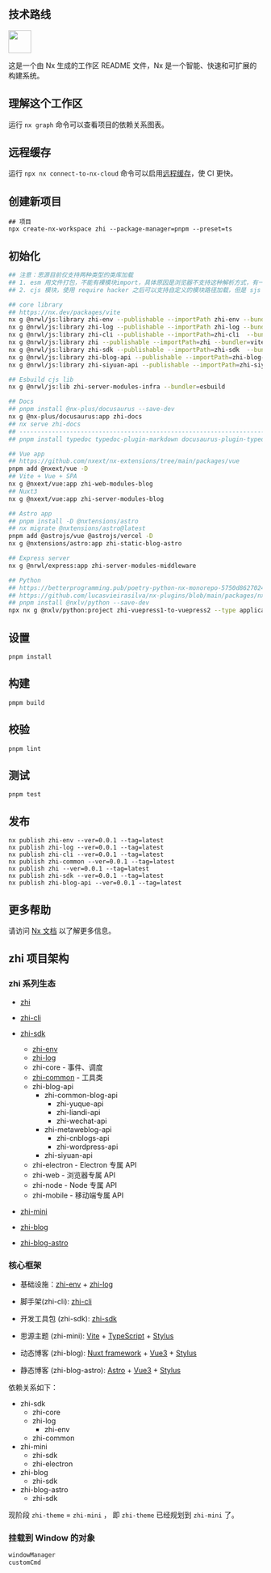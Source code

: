 ## 技术路线

<a alt="Nx logo" href="https://nx.dev" target="_blank" rel="noreferrer"><img src="https://raw.githubusercontent.com/nrwl/nx/master/images/nx-logo.png" width="45"></a>

这是一个由 Nx 生成的工作区 README 文件，Nx 是一个智能、快速和可扩展的构建系统。

## 理解这个工作区

运行 `nx graph` 命令可以查看项目的依赖关系图表。

## 远程缓存

运行 `npx nx connect-to-nx-cloud` 命令可以启用[远程缓存](https://nx.app/)，使 CI 更快。

## 创建新项目

```
## 项目
npx create-nx-workspace zhi --package-manager=pnpm --preset=ts
```

## 初始化

```bash
## 注意：思源目前仅支持两种类型的类库加载 
## 1. esm 用文件打包，不能有裸模块import，具体原因是浏览器不支持这种解析方式，有一个 import-map 方案，但是经过尝试不可用
## 2. cjs 模块，使用 require hacker 之后可以支持自定义的模块路径加载，但是 sjs 无法支持 import.meta 这种新特性

## core library
## https://nx.dev/packages/vite
nx g @nrwl/js:library zhi-env --publishable --importPath zhi-env --bundler=vite --unitTestRunner=vitest
nx g @nrwl/js:library zhi-log --publishable --importPath zhi-log --bundler=vite --unitTestRunner=vitest
nx g @nrwl/js:library zhi-cli --publishable --importPath=zhi-cli  --bundler=vite --unitTestRunner=vitest
nx g @nrwl/js:library zhi --publishable --importPath=zhi --bundler=vite --unitTestRunner=vitest
nx g @nrwl/js:library zhi-sdk --publishable --importPath=zhi-sdk  --bundler=vite --unitTestRunner=vitest
nx g @nrwl/js:library zhi-blog-api --publishable --importPath=zhi-blog-api  --bundler=vite --unitTestRunner=vitest
nx g @nrwl/js:library zhi-siyuan-api --publishable --importPath=zhi-siyuan-api  --bundler=vite --unitTestRunner=vitest

## Esbuild cjs lib
nx g @nrwl/js:lib zhi-server-modules-infra --bundler=esbuild

## Docs
## pnpm install @nx-plus/docusaurus --save-dev
nx g @nx-plus/docusaurus:app zhi-docs
## nx serve zhi-docs
## ----------------------------------------------------------------------------------
## pnpm install typedoc typedoc-plugin-markdown docusaurus-plugin-typedoc --save-dev

## Vue app
## https://github.com/nxext/nx-extensions/tree/main/packages/vue
pnpm add @nxext/vue -D
## Vite + Vue + SPA
nx g @nxext/vue:app zhi-web-modules-blog
## Nuxt3
nx g @nxext/vue:app zhi-server-modules-blog

## Astro app
## pnpm install -D @nxtensions/astro
## nx migrate @nxtensions/astro@latest
pnpm add @astrojs/vue @astrojs/vercel -D
nx g @nxtensions/astro:app zhi-static-blog-astro

## Express server
nx g @nrwl/express:app zhi-server-modules-middleware

## Python
## https://betterprogramming.pub/poetry-python-nx-monorepo-5750d8627024
## https://github.com/lucasvieirasilva/nx-plugins/blob/main/packages/nx-python/README.md
## pnpm install @nxlv/python --save-dev
npx nx g @nxlv/python:project zhi-vuepress1-to-vuepress2 --type application --description='zhi-vuepress1-to-vuepress2' --packageName=zhi-vuepress1-to-vuepress2 --moduleName=zhi_vuepress1_to_vuepress2
```

## 设置

```
pnpm install
```

## 构建

```
pmpm build
```

## 校验

```
pnpm lint
```

## 测试

```
pnpm test
```

## 发布

```
nx publish zhi-env --ver=0.0.1 --tag=latest
nx publish zhi-log --ver=0.0.1 --tag=latest
nx publish zhi-cli --ver=0.0.1 --tag=latest
nx publish zhi-common --ver=0.0.1 --tag=latest
nx publish zhi --ver=0.0.1 --tag=latest
nx publish zhi-sdk --ver=0.0.1 --tag=latest
nx publish zhi-blog-api --ver=0.0.1 --tag=latest
```

## 更多帮助

请访问 [Nx 文档](https://nx.dev/) 以了解更多信息。

## zhi 项目架构

### zhi 系列生态

-   [zhi](https://github.com/terwer/zhi)

-   [zhi-cli](https://github.com/terwer/zhi-cli)

-   [zhi-sdk](https://github.com/terwer/zhi-sdk)

    -   [zhi-env](https://github.com/terwer/zhi-env)
    -   [zhi-log](https://github.com/terwer/zhi-log)
    -   zhi-core - 事件、调度
    -   [zhi-common](https://github.com/terwer/zhi-common) - 工具类
    -   zhi-blog-api
        -   zhi-common-blog-api
            -   zhi-yuque-api
            -   zhi-liandi-api
            -   zhi-wechat-api
        -   zhi-metaweblog-api
            -   zhi-cnblogs-api
            -   zhi-wordpress-api
        -   zhi-siyuan-api
    -   zhi-electron - Electron 专属 API
    -   zhi-web - 浏览器专属 API
    -   zhi-node - Node 专属 API
    -   zhi-mobile - 移动端专属 API

-   [zhi-mini](https://github.com/terwer/zhi-mini)
-   [zhi-blog](https://github.com/terwer/zhi-blog)
-   [zhi-blog-astro](https://github.com/terwer/zhi-blog-astro)

### 核心框架

-   基础设施：[zhi-env](https://github.com/terwer/zhi-env) + [zhi-log](https://github.com/terwer/zhi-log)

-   脚手架(zhi-cli): [zhi-cli](https://github.com/terwer/zhi-cli)

-   开发工具包 (zhi-sdk): [zhi-sdk](https://github.com/terwer/zhi-sdk)

-   思源主题 (zhi-mini): [Vite](https://vitejs.dev/) + [TypeScript](https://www.typescriptlang.org/) + [Stylus](https://stylus-lang.com/)

-   动态博客 (zhi-blog): [Nuxt framework](https://nuxt.com/) + [Vue3](https://vuejs.org/) + [Stylus](https://stylus-lang.com/)

-   静态博客 (zhi-blog-astro): [Astro](https://astro.build/) + [Vue3](https://vuejs.org/) + [Stylus](https://stylus-lang.com/)

依赖关系如下：

-   zhi-sdk
    -   zhi-core
    -   zhi-log
        -   zhi-env
    -   zhi-common
-   zhi-mini
    -   zhi-sdk
    -   zhi-electron
-   zhi-blog
    -   zhi-sdk
-   zhi-blog-astro
    -   zhi-sdk

现阶段 `zhi-theme` = `zhi-mini` ， 即 `zhi-theme` 已经规划到 `zhi-mini` 了。

### 挂载到 Window 的对象

```bash
windowManager
customCmd
```
